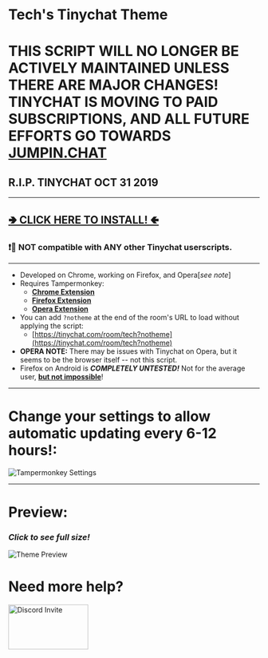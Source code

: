 # Tech's Tinychat Theme
# THIS SCRIPT WILL NO LONGER BE ACTIVELY MAINTAINED UNLESS THERE ARE MAJOR CHANGES! TINYCHAT IS MOVING TO PAID SUBSCRIPTIONS, AND ALL FUTURE EFFORTS GO TOWARDS [JUMPIN.CHAT](https://jumpin.chat)
## R.I.P. TINYCHAT OCT 31 2019
---

## [**🢂 CLICK HERE TO INSTALL! 🢀**](https://github.com/Technetium1/TinychatTheme/raw/master/theme.user.js)

### :exclamation::no_entry_sign: **NOT** compatible with **ANY** other Tinychat userscripts.

---

* Developed on Chrome, working on Firefox, and Opera[*see note*]
* Requires Tampermonkey:
  * [**Chrome Extension**](https://chrome.google.com/webstore/detail/tampermonkey/dhdgffkkebhmkfjojejmpbldmpobfkfo)
  * [**Firefox Extension**](https://addons.mozilla.org/en-US/firefox/addon/tampermonkey/)
  * [**Opera Extension**](https://addons.opera.com/en/extensions/details/tampermonkey-beta/)
* You can add `?notheme` at the end of the room's URL to load without applying the script:
  * [https://tinychat.com/room/tech?notheme](https://tinychat.com/room/tech?notheme)
* **OPERA NOTE:** There may be issues with Tinychat on Opera, but it seems to be the browser itself -- not this script.
* Firefox on Android is ***COMPLETELY UNTESTED!*** Not for the average user, [**but not impossible**](https://github.com/ghacksuserjs/ghacks-user.js/wiki/1.6-Firefox-Android)!
---

# Change your settings to allow automatic updating every 6-12 hours!:

![Tampermonkey Settings](https://github.com/Technetium1/TinychatTheme/raw/master/Tampermonkey_Settings.png)

---

# Preview:

### ***Click to see full size!***
![Theme Preview](https://github.com/Technetium1/TinychatTheme/raw/master/ThemePreview.png)

# Need more help?
[<img src="https://discordapp.com/assets/e4923594e694a21542a489471ecffa50.svg" width="160" height="90" alt="Discord Invite" title="Join Discord">](https://discord.gg/UpDZMB3)
